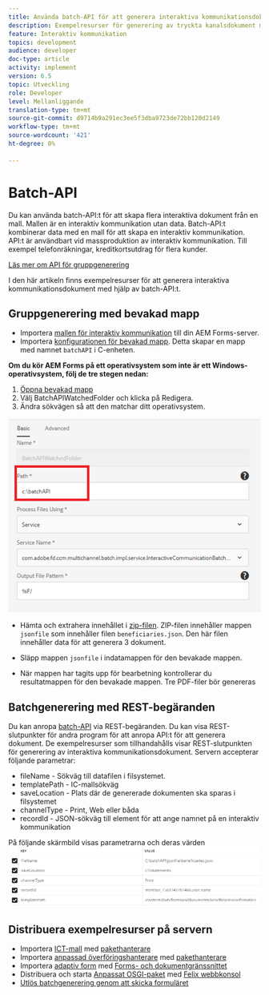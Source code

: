 ```yaml
---
title: Använda batch-API för att generera interaktiva kommunikationsdokument
description: Exempelresurser för generering av tryckta kanalsdokument med batch-API
feature: Interaktiv kommunikation
topics: development
audience: developer
doc-type: article
activity: implement
version: 6.5
topic: Utveckling
role: Developer
level: Mellanliggande
translation-type: tm+mt
source-git-commit: d9714b9a291ec3ee5f3dba9723de72bb120d2149
workflow-type: tm+mt
source-wordcount: '421'
ht-degree: 0%

---
```



# Batch-API

Du kan använda batch-API:t för att skapa flera interaktiva dokument från en mall. Mallen är en interaktiv kommunikation utan data. Batch-API:t kombinerar data med en mall för att skapa en interaktiv kommunikation. API:t är användbart vid massproduktion av interaktiv kommunikation. Till exempel telefonräkningar, kreditkortsutdrag för flera kunder.

[Läs mer om API för gruppgenerering](https://docs.adobe.com/content/help/en/experience-manager-65/forms/interactive-communications/generate-multiple-interactive-communication-using-batch-api.html)

I den här artikeln finns exempelresurser för att generera interaktiva kommunikationsdokument med hjälp av batch-API:t.

## Gruppgenerering med bevakad mapp

* Importera [mallen för interaktiv kommunikation](assets/Beneficiaries-confirmation.zip) till din AEM Forms-server.
* Importera [konfigurationen för bevakad mapp](assets/batch-generation-api.zip). Detta skapar en mapp med namnet `batchAPI` i C-enheten.

**Om du kör AEM Forms på ett operativsystem som inte är ett Windows-operativsystem, följ de tre stegen nedan:**

1. [Öppna bevakad mapp](http://localhost:4502/libs/fd/core/WatchfolderUI/content/UI.html)
2. Välj BatchAPIWatchedFolder och klicka på Redigera.
3. Ändra sökvägen så att den matchar ditt operativsystem.

![path](assets/watched-folder-batch-api-basic.PNG)

* Hämta och extrahera innehållet i [zip-filen](assets/jsonfile.zip). ZIP-filen innehåller mappen `jsonfile` som innehåller filen `beneficiaries.json`. Den här filen innehåller data för att generera 3 dokument.

* Släpp mappen `jsonfile` i indatamappen för den bevakade mappen.
* När mappen har tagits upp för bearbetning kontrollerar du resultatmappen för den bevakade mappen. Tre PDF-filer bör genereras

## Batchgenerering med REST-begäranden

Du kan anropa [batch-API](https://helpx.adobe.com/experience-manager/6-5/forms/javadocs/index.html) via REST-begäranden. Du kan visa REST-slutpunkter för andra program för att anropa API:t för att generera dokument.
De exempelresurser som tillhandahålls visar REST-slutpunkten för generering av interaktiva kommunikationsdokument. Servern accepterar följande parametrar:

* fileName - Sökväg till datafilen i filsystemet.
* templatePath - IC-mallsökväg
* saveLocation - Plats där de genererade dokumenten ska sparas i filsystemet
* channelType - Print, Web eller båda
* recordId - JSON-sökväg till element för att ange namnet på en interaktiv kommunikation

På följande skärmbild visas parametrarna och deras värden
![exempelbegäran](assets/generate-ic-batch-servlet.PNG)

## Distribuera exempelresurser på servern

* Importera [ICT-mall](assets/ICTemplate.zip) med [pakethanterare](http://localhost:4502/crx/packmgr/index.jsp)
* Importera [anpassad överföringshanterare](assets/BatchAPICustomSubmit.zip) med [pakethanterare](http://localhost:4502/crx/packmgr/index.jsp)
* Importera [adaptiv form](assets/BatchGenerationAPIAF.zip) med [Forms- och dokumentgränssnittet](http://localhost:4502/aem/forms.html/content/dam/formsanddocuments)
* Distribuera och starta [Anpassat OSGI-paket](assets/batchgenerationapi.batchgenerationapi.core-1.0-SNAPSHOT.jar) med [Felix webbkonsol](http://localhost:4502/system/console/bundles)
* [Utlös batchgenerering genom att skicka formuläret](http://localhost:4502/content/dam/formsanddocuments/batchgenerationapi/jcr:content?wcmmode=disabled)
